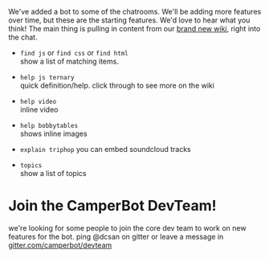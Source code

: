 We've added a bot to some of the chatrooms. We'll be adding more features over time, but these are the starting features. We'd love to hear what you think!
The main thing is pulling in content from our [brand new wiki](https://github.com/FreeCodeCamp/freecodecamp/wiki), right into the chat.

- `find js` or `find css` or `find html`  
show a list of matching items.

- `help js ternary`  
quick definition/help. click through to see more on the wiki

- `help video`  
inline video

- `help bobbytables`  
shows inline images

- `explain triphop`
you can embed soundcloud tracks

- `topics`  
  show a list of topics

# Join the CamperBot DevTeam!
we're looking for some people to join the core dev team to work on new features for the bot.
ping @dcsan on gitter or leave a message in [gitter.com/camperbot/devteam](https://gitter.im/camperbot/devteam)
